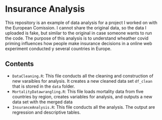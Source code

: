 # Insurance Analysis

This repository is an example of data analysis for a project I worked on with the European Comission.
I cannot share the original data, so the data I uploaded is fake, but similar to the original in case someone wants to run the code.
The purpose of this analysis is to understand wheather covid priming influences how people make insurance decisions in a online web experiment conducted y 
several countries in Europe. 

## Contents

* `DataCleaning.R`: This file conducts all the cleaning and construction of new varaibles for analysis. It creates a new cleaned data set `df_clean` that is stored in the `data` folder.
* `MortalityDatawrangling.R`: This file loads mortality data from five countries by region, creates variables for analysis, and outputs a new data set with the merged data
* `InsuranceAnalysis.R`: This file conducts all the analysis. The output are regression and descriptive tables.
